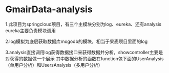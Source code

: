 # GmairData-analysis

1.此项目为springcloud项目，有三个主模块分别为log、eureka、还有analysis   eureka主要负责模块调用

2.log模拟为底层获取数据库mogodb的模块，相当于果麦项目里面的log

3.analysis直接调用log获得数据接口来获得数据并分析，showcontroller主要是对获得的数据做一个展示
 其中数据分析的函数在function包下面的UserAnalysis（单用户分析）和UsersAnalysis（多用户分析）
